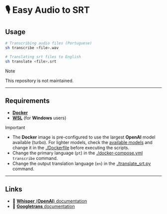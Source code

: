 # 🎙️ Easy Audio to SRT

## Usage

```sh
# Transcribing audio files (Portuguese)
sh transcribe <file>.wav

# Translating srt files to English
sh translate <file>.srt
```

> [!NOTE]
> This repository is not maintained.

---

## Requirements

- [**Docker**](https://www.docker.com/get-started/)
- [**WSL**](https://learn.microsoft.com/pt-br/windows/wsl/install) (for **Windows** users)

> [!IMPORTANT]
>
> - The **Docker** image is pre-configured to use the largest **OpenAI** model available (turbo). For lighter models, check the [available models](https://github.com/openai/whisper?tab=readme-ov-file#available-models-and-languages) and change it in the [./Dockerfile](./Dockerfile) before executing the scripts.
> - Change the primary language (`pt`) in the [./docker-compose.yml](./docker-compose.yml) `transcribe` command.
> - Change the output translation language (`en`) in the [./translate_srt.py](./translate_srt.py) command.

---

## Links

- 📘 [**Whisper** (**OpenAI**) documentation](https://github.com/openai/whisper)
- 📘 [**Googletrans** documentation](https://github.com/ssut/py-googletrans)
